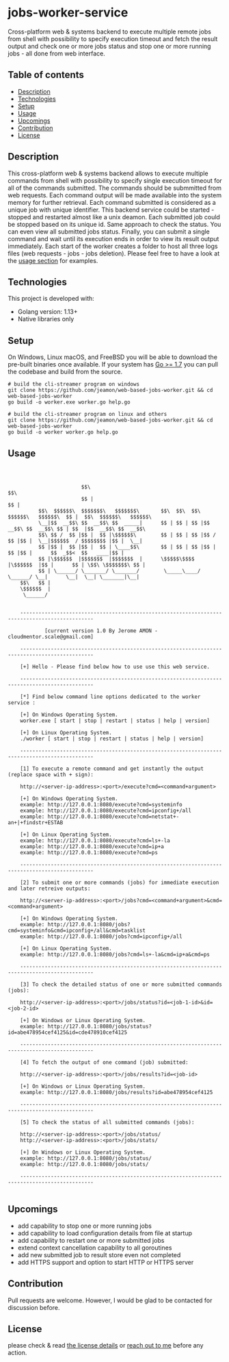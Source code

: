 # jobs-worker-service

Cross-platform web & systems backend to execute multiple remote jobs from shell with possibility to specify execution timeout
and fetch the result output and check one or more jobs status and stop one or more running jobs - all done from web interface. 



## Table of contents
* [Description](#description)
* [Technologies](#technologies)
* [Setup](#setup)
* [Usage](#usage)
* [Upcomings](#upcomings)
* [Contribution](#contribution)
* [License](#license)


## Description

This cross-platform web & systems backend allows to execute multiple commands from shell with possibility
to specify single execution timeout for all of the commands submitted. The commands should be submmitted
from web requests. Each command output will be made available into the system memory for further retrieval.
Each command submitted is considered as a unique job with unique identifier. This backend service could be
started - stopped and restarted almost like a unix deamon. Each submitted job could be stopped based on its
unique id. Same approach to check the status. You can even view all submitted jobs status. Finally, you can
submit a single command and wait until its execution ends in order to view its result output immediately.
Each start of the worker creates a folder to host all three logs files (web requests - jobs - jobs deletion).
Please feel free to have a look at the [usage section](#usage) for examples.



## Technologies

This project is developed with:
* Golang version: 1.13+
* Native libraries only


## Setup

On Windows, Linux macOS, and FreeBSD you will be able to download the pre-built binaries once available.
If your system has [Go >= 1.7](https://golang.org/dl/) you can pull the codebase and build from the source.

```
# build the cli-streamer program on windows
git clone https://github.com/jeamon/web-based-jobs-worker.git && cd web-based-jobs-worker
go build -o worker.exe worker.go help.go

# build the cli-streamer program on linux and others
git clone https://github.com/jeamon/web-based-jobs-worker.git && cd web-based-jobs-worker
go build -o worker worker.go help.go
```


## Usage


```Usage:
    


	                    $$\                                                         $$\                           
	                    $$ |                                                        $$ |                          
	      $$\  $$$$$$\  $$$$$$$\   $$$$$$$\       $$\  $$\  $$\  $$$$$$\   $$$$$$\  $$ |  $$\  $$$$$$\   $$$$$$\  
	      \__|$$  __$$\ $$  __$$\ $$  _____|      $$ | $$ | $$ |$$  __$$\ $$  __$$\ $$ | $$  |$$  __$$\ $$  __$$\ 
	      $$\ $$ /  $$ |$$ |  $$ |\$$$$$$\        $$ | $$ | $$ |$$ /  $$ |$$ |  \__|$$$$$$  / $$$$$$$$ |$$ |  \__|
	      $$ |$$ |  $$ |$$ |  $$ | \____$$\       $$ | $$ | $$ |$$ |  $$ |$$ |      $$  _$$<  $$   ____|$$ |      
	      $$ |\$$$$$$  |$$$$$$$  |$$$$$$$  |      \$$$$$\$$$$  |\$$$$$$  |$$ |      $$ | \$$\ \$$$$$$$\ $$ |      
	      $$ | \______/ \_______/ \_______/        \_____\____/  \______/ \__|      \__|  \__| \_______|\__|      
	$$\   $$ |                                                                                                    
	\$$$$$$  |                                                                                                    
	 \______/


	----------------------------------------------------------------------------------------------
	
			[current version 1.0 By Jerome AMON - cloudmentor.scale@gmail.com]

	----------------------------------------------------------------------------------------------

	[+] Hello - Please find below how to use use this web service.

	----------------------------------------------------------------------------------------------

	[*] Find below command line options dedicated to the worker service :

	[+] On Windows Operating System.
	worker.exe [ start | stop | restart | status | help | version]

	[+] On Linux Operating System.
	./worker [ start | stop | restart | status | help | version]

	----------------------------------------------------------------------------------------------
	
	[1] To execute a remote command and get instantly the output (replace space with + sign):
	
	http://<server-ip-address>:<port>/execute?cmd=<command+argument>
	
	[+] On Windows Operating System.
	example: http://127.0.0.1:8080/execute?cmd=systeminfo
	example: http://127.0.0.1:8080/execute?cmd=ipconfig+/all
	example: http://127.0.0.1:8080/execute?cmd=netstat+-an+|+findstr+ESTAB

	[+] On Linux Operating System.
	example: http://127.0.0.1:8080/execute?cmd=ls+-la
	example: http://127.0.0.1:8080/execute?cmd=ip+a
	example: http://127.0.0.1:8080/execute?cmd=ps

	----------------------------------------------------------------------------------------------

	[2] To submit one or more commands (jobs) for immediate execution and later retreive outputs:
	
	http://<server-ip-address>:<port>/jobs?cmd=<command+argument>&cmd=<command+argument>

	[+] On Windows Operating System.
	example: http://127.0.0.1:8080/jobs?cmd=systeminfo&cmd=ipconfig+/all&cmd=tasklist
	example: http://127.0.0.1:8080/jobs?cmd=ipconfig+/all

	[+] On Linux Operating System.
	example: http://127.0.0.1:8080/jobs?cmd=ls+-la&cmd=ip+a&cmd=ps

	----------------------------------------------------------------------------------------------

	[3] To check the detailed status of one or more submitted commands (jobs):
	
	http://<server-ip-address>:<port>/jobs/status?id=<job-1-id>&id=<job-2-id>

	[+] On Windows or Linux Operating System.
	example: http://127.0.0.1:8080/jobs/status?id=abe478954cef4125&id=cde478910cef4125

	----------------------------------------------------------------------------------------------

	[4] To fetch the output of one command (job) submitted:
	
	http://<server-ip-address>:<port>/jobs/results?id=<job-id>

	[+] On Windows or Linux Operating System.
	example: http://127.0.0.1:8080/jobs/results?id=abe478954cef4125

	----------------------------------------------------------------------------------------------

	[5] To check the status of all submitted commands (jobs):
	
	http://<server-ip-address>:<port>/jobs/status/
	http://<server-ip-address>:<port>/jobs/stats/

	[+] On Windows or Linux Operating System.
	example: http://127.0.0.1:8080/jobs/status/
	example: http://127.0.0.1:8080/jobs/stats/

	----------------------------------------------------------------------------------------------
	
```


## Upcomings

* add capability to stop one or more running jobs
* add capability to load configuration details from file at startup
* add capability to restart one or more submitted jobs
* extend context cancellation capability to all goroutines
* add new submitted job to result store even not completed
* add HTTPS support and option to start HTTP or HTTPS server 


## Contribution

Pull requests are welcome. However, I would be glad to be contacted for discussion before.


## License

please check & read [the license details](https://github.com/jeamon/web-based-jobs-worker/blob/master/LICENSE) or [reach out to me](https://blog.cloudmentor-scale.com/contact) before any action.